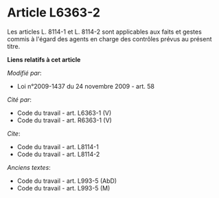 # Article L6363-2

Les articles L. 8114-1 et L. 8114-2 sont applicables aux faits et gestes commis à l'égard des agents en charge des contrôles
prévus au présent titre.

**Liens relatifs à cet article**

_Modifié par_:

  - Loi n°2009-1437 du 24 novembre 2009 - art. 58

_Cité par_:

  - Code du travail - art. L6363-1 (V)
  - Code du travail - art. R6363-1 (V)

_Cite_:

  - Code du travail - art. L8114-1
  - Code du travail - art. L8114-2

_Anciens textes_:

  - Code du travail - art. L993-5 (AbD)
  - Code du travail - art. L993-5 (M)
